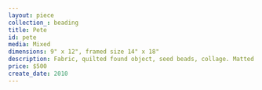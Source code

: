 ```yaml
---
layout: piece
collection_: beading
title: Pete
id: pete
media: Mixed
dimensions: 9" x 12", framed size 14" x 18"
description: Fabric, quilted found object, seed beads, collage. Matted in shadow box maple frame 2 inches deep.
price: $500
create_date: 2010
---
```

